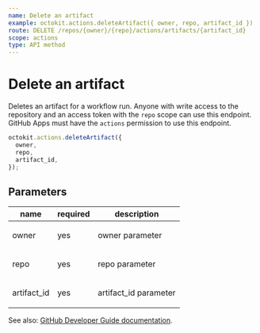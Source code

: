 ```yaml
---
name: Delete an artifact
example: octokit.actions.deleteArtifact({ owner, repo, artifact_id })
route: DELETE /repos/{owner}/{repo}/actions/artifacts/{artifact_id}
scope: actions
type: API method
---
```


# Delete an artifact

Deletes an artifact for a workflow run. Anyone with write access to the repository and an access token with the `repo` scope can use this endpoint. GitHub Apps must have the `actions` permission to use this endpoint.

```js
octokit.actions.deleteArtifact({
  owner,
  repo,
  artifact_id,
});
```

## Parameters

<table>
  <thead>
    <tr>
      <th>name</th>
      <th>required</th>
      <th>description</th>
    </tr>
  </thead>
  <tbody>
    <tr><td>owner</td><td>yes</td><td>

owner parameter

</td></tr>
<tr><td>repo</td><td>yes</td><td>

repo parameter

</td></tr>
<tr><td>artifact_id</td><td>yes</td><td>

artifact_id parameter

</td></tr>
  </tbody>
</table>

See also: [GitHub Developer Guide documentation](https://developer.github.com/v3/actions/artifacts/#delete-an-artifact).
